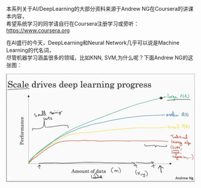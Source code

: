 本系列关于AI/DeepLearning的大部分资料来源于Andrew NG在Coursera的讲课本内容，  
希望系统学习的同学请自行在Coursera注册学习或旁听： https://www.coursera.org  

在AI盛行的今天，DeepLearning和Neural Network几乎可以说是Machine Learning的代名词，  
尽管机器学习涵盖很多的领域，比如KNN, SVM,为什么呢？下面Andrew NG的这张图：  

![img](/img/deeplearning/scale-drive-nn.png)
